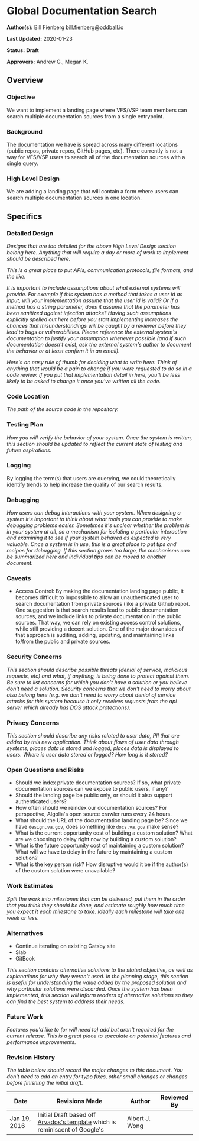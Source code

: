 # Global Documentation Search

**Author(s):** Bill Fienberg <bill.fienberg@oddball.io>

**Last Updated:** 2020-01-23

**Status:** **Draft**

**Approvers:** Andrew G., Megan K.

## Overview

### Objective

We want to implement a landing page where VFS/VSP team members can search multiple documentation sources from a single entrypoint.

### Background

The documentation we have is spread across many different locations (public repos, private repos, GitHub pages, etc). There currently is not a way for VFS/VSP users to search all of the documentation sources with a single query.

### High Level Design

We are adding a landing page that will contain a form where users can search multiple documentation sources in one location.

## Specifics

### Detailed Design

_Designs that are too detailed for the above High Level Design section belong here. Anything that will require a day or more of work to implement should be described here._

_This is a great place to put APIs, communication protocols, file formats, and the like._

_It is important to include assumptions about what external systems will provide. For example if this system has a method that takes a user id as input, will your implementation assume that the user id is valid? Or if a method has a string parameter, does it assume that the parameter has been sanitized against injection attacks? Having such assumptions explicitly spelled out here before you start implementing increases the chances that misunderstandings will be caught by a reviewer before they lead to bugs or vulnerabilities. Please reference the external system's documentation to justify your assumption whenever possible (and if such documentation doesn't exist, ask the external system's author to document the behavior or at least confirm it in an email)._

_Here's an easy rule of thumb for deciding what to write here: Think of anything that would be a pain to change if you were requested to do so in a code review. If you put that implementation detail in here, you'll be less likely to be asked to change it once you've written all the code._

### Code Location

_The path of the source code in the repository._

### Testing Plan

_How you will verify the behavior of your system. Once the system is written, this section should be updated to reflect the current state of testing and future aspirations._

### Logging

By logging the term(s) that users are querying, we could theoretically identify trends to help increase the quality of our search results.

### Debugging

_How users can debug interactions with your system. When designing a system it's important to think about what tools you can provide to make debugging problems easier. Sometimes it's unclear whether the problem is in your system at all, so a mechanism for isolating a particular interaction and examining it to see if your system behaved as expected is very valuable. Once a system is in use, this is a great place to put tips and recipes for debugging. If this section grows too large, the mechanisms can be summarized here and individual tips can be moved to another document._

### Caveats

- Access Control: By making the documentation landing page public, it becomes difficult to impossible to allow an unauthenticated user to search documentation from private sources (like a private Github repo). One suggestion is that search results lead to public documentation sources, and we include links to private documentation in the public sources. That way, we can rely on existing access control solutions, while still providing a decent solution. One of the major downsides of that approach is auditing, adding, updating, and maintaining links to/from the public and private sources.

### Security Concerns

_This section should describe possible threats (denial of service, malicious requests, etc) and what, if anything, is being done to protect against them. Be sure to list concerns for which you don't have a solution or you believe don't need a solution. Security concerns that we don't need to worry about also belong here (e.g. we don't need to worry about denial of service attacks for this system because it only receives requests from the api server which already has DOS attack protections)._

### Privacy Concerns

_This section should describe any risks related to user data, PII that are added by this new application. Think about flows of user data through systems, places data is stored and logged, places data is displayed to users. Where is user data stored or logged? How long is it stored?_

### Open Questions and Risks

- Should we index private documentation sources? If so, what private documentation sources can we expose to public users, if any?
- Should the landing page be public only, or should it also support authenticated users?
- How often should we reindex our documentation sources? For perspective, Algolia's open source crawler runs every 24 hours.
- What should the URL of the documentation landing page be? Since we have `design.va.gov`, does something like `docs.va.gov` make sense?
- What is the current opportunity cost of building a custom solution? What are we choosing to delay right now by building a custom solution?
- What is the future opportunity cost of maintaining a custom solution? What will we have to delay in the future by maintaining a custom solution?
- What is the key person risk? How disruptive would it be if the author(s) of the custom solution were unavailable?

### Work Estimates

_Split the work into milestones that can be delivered, put them in the order that you think they should be done, and estimate roughly how much time you expect it each milestone to take. Ideally each milestone will take one week or less._

### Alternatives

- Continue iterating on existing Gatsby site
- Slab
- GitBook

_This section contains alternative solutions to the stated objective, as well as explanations for why they weren't used. In the planning stage, this section is useful for understanding the value added by the proposed solution and why particular solutions were discarded. Once the system has been implemented, this section will inform readers of alternative solutions so they can find the best system to address their needs._

### Future Work

_Features you'd like to (or will need to) add but aren't required for the current release. This is a great place to speculate on potential features and performance improvements._

### Revision History

_The table below should record the major changes to this document. You don't need to add an entry for typo fixes, other small changes or changes before finishing the initial draft._

| Date         | Revisions Made                                                                                                                                   | Author         | Reviewed By |
| ------------ | ------------------------------------------------------------------------------------------------------------------------------------------------ | -------------- | ----------- |
| Jan 19, 2016 | Initial Draft based off [Arvados's template](https://dev.arvados.org/projects/arvados/wiki/Design_Doc_Template) which is reminiscent of Google's | Albert J. Wong |
